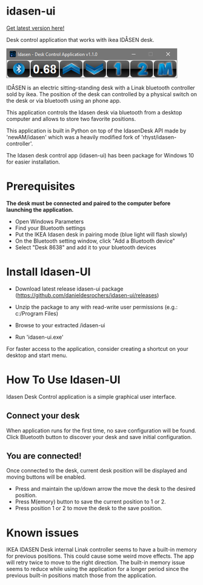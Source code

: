 # idasen-ui

[Get latest version here!](https://github.com/danieldesrochers/idasen-ui/releases)

Desk control application that works with ikea IDÅSEN desk.


![app screenshot](./idasen-ui.png)

IDÅSEN is an electric sitting-standing desk with a Linak bluetooth controller sold by ikea.
The position of the desk can controlled by a physical switch on the desk or via bluetooth using an phone app.

This application controls the Idasen desk via bluetooth from a desktop computer and allows to store two favorite positions.

This application is built in Python on top of the IdasenDesk API made by 'newAM/idasen' which was a heavily modified fork of 'rhyst/idasen-controller'.

The Idasen desk control app (idasen-ui) has been package for Windows 10 for easier installation.


Prerequisites
=============
**The desk must be connected and paired to the computer before launching the application.**
- Open Windows Parameters
- Find your Bluetooth settings
- Put the IKEA Idasen desk in pairing mode (blue light will flash slowly)
- On the Bluetooth setting window, click "Add a Bluetooth device"
- Select "Desk 8638" and add it to your bluetooth devices

Install Idasen-UI
=================
- Download latest release idasen-ui package (https://github.com/danieldesrochers/idasen-ui/releases)

- Unzip the package to any <folder> with read-write user permissions (e.g.: c:/Program Files)

- Browse to your extracted <folder>/idasen-ui 

- Run 'idasen-ui.exe'

For faster access to the application, consider creating a shortcut on your desktop and start menu.

How To Use Idasen-UI
====================
Idasen Desk Control application is a simple graphical user interface.

Connect your desk
------------------
When application runs for the first time, no save configuration will be found.
Click Bluetooth button to discover your desk and save initial configuration.

You are connected!
------------------
Once connected to the desk, current desk position will be displayed and moving buttons will be enabled. 
- Press and maintain the up/down arrow the move the desk to the desired position.
- Press M(emory) button to save the current position to 1 or 2.
- Press position 1 or 2 to move the desk to the save position.

Known issues
============
IKEA IDASEN Desk internal Linak controller seems to have a built-in memory for previous positions. This could cause some weird move effects. The app will retry twice to move to the right direction. The built-in memory issue seems to reduce while using the application for a longer period since the previous built-in positions match those from the application.
